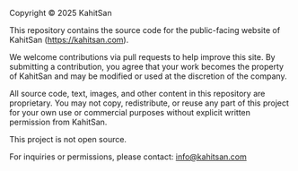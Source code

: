 Copyright © 2025 KahitSan

This repository contains the source code for the public-facing website of KahitSan (https://kahitsan.com).

We welcome contributions via pull requests to help improve this site. By submitting a contribution, you agree that your work becomes the property of KahitSan and may be modified or used at the discretion of the company.

All source code, text, images, and other content in this repository are proprietary. You may not copy, redistribute, or reuse any part of this project for your own use or commercial purposes without explicit written permission from KahitSan.

This project is not open source.

For inquiries or permissions, please contact: [info@kahitsan.com](mailto:info@kahitsan.com)